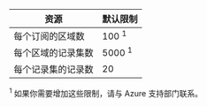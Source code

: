 
| 资源 | 默认限制 
--- | ---
| 每个订阅的区域数 | 100 <sup>1</sup>
| 每个区域的记录集数| 5000 <sup>1</sup>
| 每个记录集的记录数| 20

<sup>1</sup> 如果你需要增加这些限制，请与 Azure 支持部门联系。

<!---HONumber=Mooncake_0613_2016-->